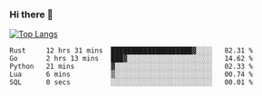 ### Hi there 👋

<!--
**3Xpl0it3r/3Xpl0it3r** is a ✨ _special_ ✨ repository because its `README.md` (this file) appears on your GitHub profile.

Here are some ideas to get you started:

- 🔭 I’m currently working on ...
- 🌱 I’m currently learning ...
- 👯 I’m looking to collaborate on ...
- 🤔 I’m looking for help with ...
- 💬 Ask me about ...
- 📫 How to reach me: ...
- 😄 Pronouns: ...
- ⚡ Fun fact: ...
-->


[![Top Langs](https://github-readme-stats.vercel.app/api/top-langs/?username=3Xpl0it3r&layout=compact)](https://github.com/3Xpl0it3r/3Xpl0it3r)

<!--START_SECTION:waka-->

```text
Rust     12 hrs 31 mins  ████████████████████▓░░░░   82.31 %
Go       2 hrs 13 mins   ███▓░░░░░░░░░░░░░░░░░░░░░   14.62 %
Python   21 mins         ▓░░░░░░░░░░░░░░░░░░░░░░░░   02.33 %
Lua      6 mins          ▒░░░░░░░░░░░░░░░░░░░░░░░░   00.74 %
SQL      0 secs          ░░░░░░░░░░░░░░░░░░░░░░░░░   00.01 %
```

<!--END_SECTION:waka-->
